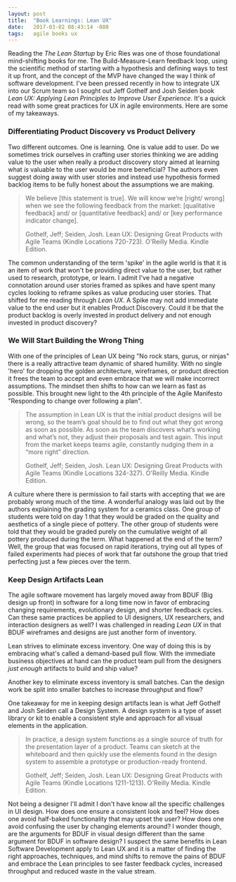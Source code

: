 ```yaml
---
layout: post
title:  "Book Learnings: Lean UX"
date:   2017-03-02 08:43:14 -080
tags:   agile books ux
---
```

Reading the _The Lean Startup_ by Eric Ries was one of those foundational mind-shifting books for me.  The Build-Measure-Learn feedback loop, using the scientific method of starting with a hypothesis and defining ways to test it up front, and the concept of the MVP have changed the way I think of software development. I've been pressed recently in how to integrate UX into our Scrum team so I sought out Jeff Gothelf and Josh Seiden book _Lean UX: Applying Lean Principles to Improve User Experience_.  It's a quick read with some great practices for UX in agile environments.  Here are some of my takeaways.

### Differentiating Product Discovery vs Product Delivery
Two different outcomes.  One is learning.  One is value add to user.  Do we sometimes trick ourselves in crafting user stories thinking we are adding value to the user when really a product discovery story aimed at learning what *is* valuable to the user would be more beneficial? The authors even suggest doing away with user stories and instead use hypothesis formed backlog items to be fully honest about the assumptions we are making.  

> We believe [this statement is true]. We will know we’re [right/ wrong] when we see the following feedback from the market: [qualitative feedback] and/ or [quantitative feedback] and/ or [key performance indicator change].
>
>Gothelf, Jeff; Seiden, Josh. Lean UX: Designing Great Products with Agile Teams (Kindle Locations 720-723). O'Reilly Media. Kindle Edition.

 The common understanding of the term 'spike' in the agile world is that it is an item of work that won't be providing direct value to the user, but rather used to research, prototype, or learn.  I admit I've had a negative connotation around user stories framed as spikes and have spent many cycles looking to reframe spikes as value producing user stories.  That shifted for me reading through _Lean UX_.  A Spike may not add immediate value to the end user but it enables Product Discovery. Could it be that the product backlog is overly invested in product delivery and not enough invested in product discovery?

### We Will Start Building the Wrong Thing
With one of the principles of Lean UX being "No rock stars, gurus, or ninjas" there is a really attractive team dynamic of shared humility. With no single 'hero' for dropping the golden architecture, wireframes, or product direction it frees the team to accept and even embrace that we will make incorrect assumptions.  The mindset then shifts to how can we learn as fast as possible.  This brought new light to the 4th principle of the Agile Manifesto "Responding to change over following a plan".

> The assumption in Lean UX is that the initial product designs will be wrong, so the team’s goal should be to find out what they got wrong as soon as possible. As soon as the team discovers what’s working and what’s not, they adjust their proposals and test again. This input from the market keeps teams agile, constantly nudging them in a “more right” direction.
>
> Gothelf, Jeff; Seiden, Josh. Lean UX: Designing Great Products with Agile Teams (Kindle Locations 324-327). O'Reilly Media. Kindle Edition.

A culture where there is permission to fail starts with accepting that we are probably wrong much of the time.  A wonderful analogy was laid out by the authors explaining the grading system for a ceramics class.  One group of students were told on day 1 that they would be graded on the quality and aesthetics of a single piece of pottery.  The other group of students were told that they would be graded purely on the cumulative weight of all pottery produced during the term.  What happened at the end of the term?  Well, the group that was focused on rapid iterations, trying out all types of failed experiments had pieces of work that far outshone the group that tried perfecting just a few pieces over the term.

### Keep Design Artifacts Lean
The agile software movement has largely moved away from BDUF (Big design up front) in software for a long time now in favor of embracing changing requirements, evolutionary design, and shorter feedback cycles.  Can these same practices be applied to UI designers, UX researchers, and interaction designers as well?  I was challenged in reading *Lean UX* in that BDUF wireframes and designs are just another form of inventory.  

Lean strives to eliminate excess inventory.  One way of doing this is by embracing what's called a demand-based pull flow.  With the immediate business objectives at hand can the product team pull from the designers *just enough* artifacts to build and ship value?

Another key to eliminate excess inventory is small batches.  Can the design work be split into smaller batches to increase throughput and flow?

One takeaway for me in keeping design artifacts lean is what Jeff Gothelf and Josh Seiden call a Design System.  A design system is a type of asset library or kit to enable a consistent style and approach for all visual elements in the application.  

> In practice, a design system functions as a single source of truth for the presentation layer of a product. Teams can sketch at the whiteboard and then quickly use the elements found in the design system to assemble a prototype or production-ready frontend.
>
> Gothelf, Jeff; Seiden, Josh. Lean UX: Designing Great Products with Agile Teams (Kindle Locations 1211-1213). O'Reilly Media. Kindle Edition.


Not being a designer I'll admit I don't have know all the specific challenges in UI design. How does one ensure a consistent look and feel? How does one avoid half-baked functionality that may upset the user? How does one avoid confusing the user by changing elements around? I wonder though, are the arguments for BDUF in visual design different than the same argument for BDUF in software design? I suspect the same benefits in Lean Software Development apply to Lean UX and it is a matter of finding the right approaches, techniques, and mind shifts to remove the pains of BDUF and embrace the Lean principles to see faster feedback cycles, increased throughput and reduced waste in the value stream.  
